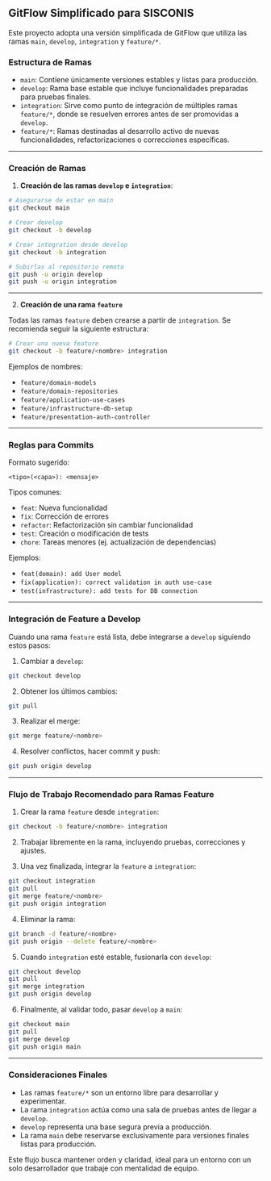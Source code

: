 ## GitFlow Simplificado para SISCONIS

Este proyecto adopta una versión simplificada de GitFlow que utiliza las ramas `main`, `develop`, `integration` y `feature/*`.

### Estructura de Ramas

* `main`: Contiene únicamente versiones estables y listas para producción.
* `develop`: Rama base estable que incluye funcionalidades preparadas para pruebas finales.
* `integration`: Sirve como punto de integración de múltiples ramas `feature/*`, donde se resuelven errores antes de ser promovidas a `develop`.
* `feature/*`: Ramas destinadas al desarrollo activo de nuevas funcionalidades, refactorizaciones o correcciones específicas.

---

### Creación de Ramas

1. **Creación de las ramas `develop` e `integration`**:

```bash
# Asegurarse de estar en main
git checkout main

# Crear develop
git checkout -b develop

# Crear integration desde develop
git checkout -b integration

# Subirlas al repositorio remoto
git push -u origin develop
git push -u origin integration
```

---

2. **Creación de una rama `feature`**

Todas las ramas `feature` deben crearse a partir de `integration`. Se recomienda seguir la siguiente estructura:

```bash
# Crear una nueva feature
git checkout -b feature/<nombre> integration
```

Ejemplos de nombres:

* `feature/domain-models`
* `feature/domain-repositories`
* `feature/application-use-cases`
* `feature/infrastructure-db-setup`
* `feature/presentation-auth-controller`

---

### Reglas para Commits

Formato sugerido:

```
<tipo>(<capa>): <mensaje>
```

Tipos comunes:

* `feat`: Nueva funcionalidad
* `fix`: Corrección de errores
* `refactor`: Refactorización sin cambiar funcionalidad
* `test`: Creación o modificación de tests
* `chore`: Tareas menores (ej. actualización de dependencias)

Ejemplos:

* `feat(domain): add User model`
* `fix(application): correct validation in auth use-case`
* `test(infrastructure): add tests for DB connection`

---

### Integración de Feature a Develop

Cuando una rama `feature` está lista, debe integrarse a `develop` siguiendo estos pasos:

1. Cambiar a `develop`:

```bash
git checkout develop
```

2. Obtener los últimos cambios:

```bash
git pull
```

3. Realizar el merge:

```bash
git merge feature/<nombre>
```

4. Resolver conflictos, hacer commit y push:

```bash
git push origin develop
```

---

### Flujo de Trabajo Recomendado para Ramas Feature

1. Crear la rama `feature` desde `integration`:

```bash
git checkout -b feature/<nombre> integration
```

2. Trabajar libremente en la rama, incluyendo pruebas, correcciones y ajustes.

3. Una vez finalizada, integrar la `feature` a `integration`:

```bash
git checkout integration
git pull
git merge feature/<nombre>
git push origin integration
```

4. Eliminar la rama:

```bash
git branch -d feature/<nombre>
git push origin --delete feature/<nombre>
```

5. Cuando `integration` esté estable, fusionarla con `develop`:

```bash
git checkout develop
git pull
git merge integration
git push origin develop
```

6. Finalmente, al validar todo, pasar `develop` a `main`:

```bash
git checkout main
git pull
git merge develop
git push origin main
```

---

### Consideraciones Finales

* Las ramas `feature/*` son un entorno libre para desarrollar y experimentar.
* La rama `integration` actúa como una sala de pruebas antes de llegar a `develop`.
* `develop` representa una base segura previa a producción.
* La rama `main` debe reservarse exclusivamente para versiones finales listas para producción.

Este flujo busca mantener orden y claridad, ideal para un entorno con un solo desarrollador que trabaje con mentalidad de equipo.
